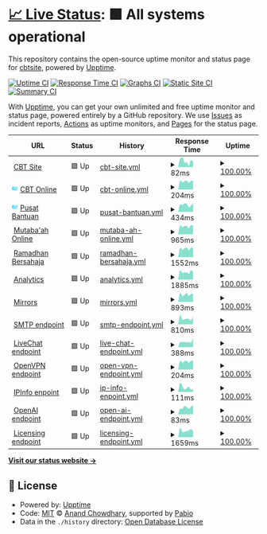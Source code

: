 # [📈 Live Status](https://cbtsite.github.io/status): <!--live status--> **🟩 All systems operational**

This repository contains the open-source uptime monitor and status page for [cbtsite](https://cbtsite.github.io/status), powered by [Upptime](https://github.com/upptime/upptime).

[![Uptime CI](https://github.com/cbtsite/status/workflows/Uptime%20CI/badge.svg)](https://github.com/cbtsite/status/actions?query=workflow%3A%22Uptime+CI%22)
[![Response Time CI](https://github.com/cbtsite/status/workflows/Response%20Time%20CI/badge.svg)](https://github.com/cbtsite/status/actions?query=workflow%3A%22Response+Time+CI%22)
[![Graphs CI](https://github.com/cbtsite/status/workflows/Graphs%20CI/badge.svg)](https://github.com/cbtsite/status/actions?query=workflow%3A%22Graphs+CI%22)
[![Static Site CI](https://github.com/cbtsite/status/workflows/Static%20Site%20CI/badge.svg)](https://github.com/cbtsite/status/actions?query=workflow%3A%22Static+Site+CI%22)
[![Summary CI](https://github.com/cbtsite/status/workflows/Summary%20CI/badge.svg)](https://github.com/cbtsite/status/actions?query=workflow%3A%22Summary+CI%22)

With [Upptime](https://upptime.js.org), you can get your own unlimited and free uptime monitor and status page, powered entirely by a GitHub repository. We use [Issues](https://github.com/cbtsite/status/issues) as incident reports, [Actions](https://github.com/cbtsite/status/actions) as uptime monitors, and [Pages](https://cbtsite.github.io/status) for the status page.

<!--start: status pages-->
<!-- This summary is generated by Upptime (https://github.com/upptime/upptime) -->
<!-- Do not edit this manually, your changes will be overwritten -->
<!-- prettier-ignore -->
| URL | Status | History | Response Time | Uptime |
| --- | ------ | ------- | ------------- | ------ |
| <img alt="" src="https://icons.duckduckgo.com/ip3/cbtsite.github.io.ico" height="13"> [CBT Site](https://cbtsite.github.io) | 🟩 Up | [cbt-site.yml](https://github.com/cbtsite/status/commits/HEAD/history/cbt-site.yml) | <details><summary><img alt="Response time graph" src="./graphs/cbt-site/response-time-week.png" height="20"> 82ms</summary><br><a href="https://cbtsite.github.io/status/history/cbt-site"><img alt="Response time 82" src="https://img.shields.io/endpoint?url=https%3A%2F%2Fraw.githubusercontent.com%2Fcbtsite%2Fstatus%2FHEAD%2Fapi%2Fcbt-site%2Fresponse-time.json"></a><br><a href="https://cbtsite.github.io/status/history/cbt-site"><img alt="24-hour response time 78" src="https://img.shields.io/endpoint?url=https%3A%2F%2Fraw.githubusercontent.com%2Fcbtsite%2Fstatus%2FHEAD%2Fapi%2Fcbt-site%2Fresponse-time-day.json"></a><br><a href="https://cbtsite.github.io/status/history/cbt-site"><img alt="7-day response time 82" src="https://img.shields.io/endpoint?url=https%3A%2F%2Fraw.githubusercontent.com%2Fcbtsite%2Fstatus%2FHEAD%2Fapi%2Fcbt-site%2Fresponse-time-week.json"></a><br><a href="https://cbtsite.github.io/status/history/cbt-site"><img alt="30-day response time 82" src="https://img.shields.io/endpoint?url=https%3A%2F%2Fraw.githubusercontent.com%2Fcbtsite%2Fstatus%2FHEAD%2Fapi%2Fcbt-site%2Fresponse-time-month.json"></a><br><a href="https://cbtsite.github.io/status/history/cbt-site"><img alt="1-year response time 82" src="https://img.shields.io/endpoint?url=https%3A%2F%2Fraw.githubusercontent.com%2Fcbtsite%2Fstatus%2FHEAD%2Fapi%2Fcbt-site%2Fresponse-time-year.json"></a></details> | <details><summary><a href="https://cbtsite.github.io/status/history/cbt-site">100.00%</a></summary><a href="https://cbtsite.github.io/status/history/cbt-site"><img alt="All-time uptime 100.00%" src="https://img.shields.io/endpoint?url=https%3A%2F%2Fraw.githubusercontent.com%2Fcbtsite%2Fstatus%2FHEAD%2Fapi%2Fcbt-site%2Fuptime.json"></a><br><a href="https://cbtsite.github.io/status/history/cbt-site"><img alt="24-hour uptime 100.00%" src="https://img.shields.io/endpoint?url=https%3A%2F%2Fraw.githubusercontent.com%2Fcbtsite%2Fstatus%2FHEAD%2Fapi%2Fcbt-site%2Fuptime-day.json"></a><br><a href="https://cbtsite.github.io/status/history/cbt-site"><img alt="7-day uptime 100.00%" src="https://img.shields.io/endpoint?url=https%3A%2F%2Fraw.githubusercontent.com%2Fcbtsite%2Fstatus%2FHEAD%2Fapi%2Fcbt-site%2Fuptime-week.json"></a><br><a href="https://cbtsite.github.io/status/history/cbt-site"><img alt="30-day uptime 100.00%" src="https://img.shields.io/endpoint?url=https%3A%2F%2Fraw.githubusercontent.com%2Fcbtsite%2Fstatus%2FHEAD%2Fapi%2Fcbt-site%2Fuptime-month.json"></a><br><a href="https://cbtsite.github.io/status/history/cbt-site"><img alt="1-year uptime 100.00%" src="https://img.shields.io/endpoint?url=https%3A%2F%2Fraw.githubusercontent.com%2Fcbtsite%2Fstatus%2FHEAD%2Fapi%2Fcbt-site%2Fuptime-year.json"></a></details>
| <img alt="" src="https://raw.githubusercontent.com/cbtsite/cbtsite.github.io/main/favicon-32x32.png" height="13"> [CBT Online](sman8tamsel.com) | 🟩 Up | [cbt-online.yml](https://github.com/cbtsite/status/commits/HEAD/history/cbt-online.yml) | <details><summary><img alt="Response time graph" src="./graphs/cbt-online/response-time-week.png" height="20"> 204ms</summary><br><a href="https://cbtsite.github.io/status/history/cbt-online"><img alt="Response time 204" src="https://img.shields.io/endpoint?url=https%3A%2F%2Fraw.githubusercontent.com%2Fcbtsite%2Fstatus%2FHEAD%2Fapi%2Fcbt-online%2Fresponse-time.json"></a><br><a href="https://cbtsite.github.io/status/history/cbt-online"><img alt="24-hour response time 221" src="https://img.shields.io/endpoint?url=https%3A%2F%2Fraw.githubusercontent.com%2Fcbtsite%2Fstatus%2FHEAD%2Fapi%2Fcbt-online%2Fresponse-time-day.json"></a><br><a href="https://cbtsite.github.io/status/history/cbt-online"><img alt="7-day response time 204" src="https://img.shields.io/endpoint?url=https%3A%2F%2Fraw.githubusercontent.com%2Fcbtsite%2Fstatus%2FHEAD%2Fapi%2Fcbt-online%2Fresponse-time-week.json"></a><br><a href="https://cbtsite.github.io/status/history/cbt-online"><img alt="30-day response time 204" src="https://img.shields.io/endpoint?url=https%3A%2F%2Fraw.githubusercontent.com%2Fcbtsite%2Fstatus%2FHEAD%2Fapi%2Fcbt-online%2Fresponse-time-month.json"></a><br><a href="https://cbtsite.github.io/status/history/cbt-online"><img alt="1-year response time 204" src="https://img.shields.io/endpoint?url=https%3A%2F%2Fraw.githubusercontent.com%2Fcbtsite%2Fstatus%2FHEAD%2Fapi%2Fcbt-online%2Fresponse-time-year.json"></a></details> | <details><summary><a href="https://cbtsite.github.io/status/history/cbt-online">100.00%</a></summary><a href="https://cbtsite.github.io/status/history/cbt-online"><img alt="All-time uptime 100.00%" src="https://img.shields.io/endpoint?url=https%3A%2F%2Fraw.githubusercontent.com%2Fcbtsite%2Fstatus%2FHEAD%2Fapi%2Fcbt-online%2Fuptime.json"></a><br><a href="https://cbtsite.github.io/status/history/cbt-online"><img alt="24-hour uptime 100.00%" src="https://img.shields.io/endpoint?url=https%3A%2F%2Fraw.githubusercontent.com%2Fcbtsite%2Fstatus%2FHEAD%2Fapi%2Fcbt-online%2Fuptime-day.json"></a><br><a href="https://cbtsite.github.io/status/history/cbt-online"><img alt="7-day uptime 100.00%" src="https://img.shields.io/endpoint?url=https%3A%2F%2Fraw.githubusercontent.com%2Fcbtsite%2Fstatus%2FHEAD%2Fapi%2Fcbt-online%2Fuptime-week.json"></a><br><a href="https://cbtsite.github.io/status/history/cbt-online"><img alt="30-day uptime 100.00%" src="https://img.shields.io/endpoint?url=https%3A%2F%2Fraw.githubusercontent.com%2Fcbtsite%2Fstatus%2FHEAD%2Fapi%2Fcbt-online%2Fuptime-month.json"></a><br><a href="https://cbtsite.github.io/status/history/cbt-online"><img alt="1-year uptime 100.00%" src="https://img.shields.io/endpoint?url=https%3A%2F%2Fraw.githubusercontent.com%2Fcbtsite%2Fstatus%2FHEAD%2Fapi%2Fcbt-online%2Fuptime-year.json"></a></details>
| <img alt="" src="https://raw.githubusercontent.com/cbtsite/cbtsite.github.io/main/favicon-32x32.png" height="13"> [Pusat Bantuan](http://cbtsite.tawk.help) | 🟩 Up | [pusat-bantuan.yml](https://github.com/cbtsite/status/commits/HEAD/history/pusat-bantuan.yml) | <details><summary><img alt="Response time graph" src="./graphs/pusat-bantuan/response-time-week.png" height="20"> 434ms</summary><br><a href="https://cbtsite.github.io/status/history/pusat-bantuan"><img alt="Response time 434" src="https://img.shields.io/endpoint?url=https%3A%2F%2Fraw.githubusercontent.com%2Fcbtsite%2Fstatus%2FHEAD%2Fapi%2Fpusat-bantuan%2Fresponse-time.json"></a><br><a href="https://cbtsite.github.io/status/history/pusat-bantuan"><img alt="24-hour response time 556" src="https://img.shields.io/endpoint?url=https%3A%2F%2Fraw.githubusercontent.com%2Fcbtsite%2Fstatus%2FHEAD%2Fapi%2Fpusat-bantuan%2Fresponse-time-day.json"></a><br><a href="https://cbtsite.github.io/status/history/pusat-bantuan"><img alt="7-day response time 434" src="https://img.shields.io/endpoint?url=https%3A%2F%2Fraw.githubusercontent.com%2Fcbtsite%2Fstatus%2FHEAD%2Fapi%2Fpusat-bantuan%2Fresponse-time-week.json"></a><br><a href="https://cbtsite.github.io/status/history/pusat-bantuan"><img alt="30-day response time 434" src="https://img.shields.io/endpoint?url=https%3A%2F%2Fraw.githubusercontent.com%2Fcbtsite%2Fstatus%2FHEAD%2Fapi%2Fpusat-bantuan%2Fresponse-time-month.json"></a><br><a href="https://cbtsite.github.io/status/history/pusat-bantuan"><img alt="1-year response time 434" src="https://img.shields.io/endpoint?url=https%3A%2F%2Fraw.githubusercontent.com%2Fcbtsite%2Fstatus%2FHEAD%2Fapi%2Fpusat-bantuan%2Fresponse-time-year.json"></a></details> | <details><summary><a href="https://cbtsite.github.io/status/history/pusat-bantuan">100.00%</a></summary><a href="https://cbtsite.github.io/status/history/pusat-bantuan"><img alt="All-time uptime 100.00%" src="https://img.shields.io/endpoint?url=https%3A%2F%2Fraw.githubusercontent.com%2Fcbtsite%2Fstatus%2FHEAD%2Fapi%2Fpusat-bantuan%2Fuptime.json"></a><br><a href="https://cbtsite.github.io/status/history/pusat-bantuan"><img alt="24-hour uptime 100.00%" src="https://img.shields.io/endpoint?url=https%3A%2F%2Fraw.githubusercontent.com%2Fcbtsite%2Fstatus%2FHEAD%2Fapi%2Fpusat-bantuan%2Fuptime-day.json"></a><br><a href="https://cbtsite.github.io/status/history/pusat-bantuan"><img alt="7-day uptime 100.00%" src="https://img.shields.io/endpoint?url=https%3A%2F%2Fraw.githubusercontent.com%2Fcbtsite%2Fstatus%2FHEAD%2Fapi%2Fpusat-bantuan%2Fuptime-week.json"></a><br><a href="https://cbtsite.github.io/status/history/pusat-bantuan"><img alt="30-day uptime 100.00%" src="https://img.shields.io/endpoint?url=https%3A%2F%2Fraw.githubusercontent.com%2Fcbtsite%2Fstatus%2FHEAD%2Fapi%2Fpusat-bantuan%2Fuptime-month.json"></a><br><a href="https://cbtsite.github.io/status/history/pusat-bantuan"><img alt="1-year uptime 100.00%" src="https://img.shields.io/endpoint?url=https%3A%2F%2Fraw.githubusercontent.com%2Fcbtsite%2Fstatus%2FHEAD%2Fapi%2Fpusat-bantuan%2Fuptime-year.json"></a></details>
| <img alt="" src="https://icons.duckduckgo.com/ip3/survey.sman8tamsel.com.ico" height="13"> [Mutaba'ah Online](https://survey.sman8tamsel.com) | 🟩 Up | [mutaba-ah-online.yml](https://github.com/cbtsite/status/commits/HEAD/history/mutaba-ah-online.yml) | <details><summary><img alt="Response time graph" src="./graphs/mutaba-ah-online/response-time-week.png" height="20"> 965ms</summary><br><a href="https://cbtsite.github.io/status/history/mutaba-ah-online"><img alt="Response time 965" src="https://img.shields.io/endpoint?url=https%3A%2F%2Fraw.githubusercontent.com%2Fcbtsite%2Fstatus%2FHEAD%2Fapi%2Fmutaba-ah-online%2Fresponse-time.json"></a><br><a href="https://cbtsite.github.io/status/history/mutaba-ah-online"><img alt="24-hour response time 1052" src="https://img.shields.io/endpoint?url=https%3A%2F%2Fraw.githubusercontent.com%2Fcbtsite%2Fstatus%2FHEAD%2Fapi%2Fmutaba-ah-online%2Fresponse-time-day.json"></a><br><a href="https://cbtsite.github.io/status/history/mutaba-ah-online"><img alt="7-day response time 965" src="https://img.shields.io/endpoint?url=https%3A%2F%2Fraw.githubusercontent.com%2Fcbtsite%2Fstatus%2FHEAD%2Fapi%2Fmutaba-ah-online%2Fresponse-time-week.json"></a><br><a href="https://cbtsite.github.io/status/history/mutaba-ah-online"><img alt="30-day response time 965" src="https://img.shields.io/endpoint?url=https%3A%2F%2Fraw.githubusercontent.com%2Fcbtsite%2Fstatus%2FHEAD%2Fapi%2Fmutaba-ah-online%2Fresponse-time-month.json"></a><br><a href="https://cbtsite.github.io/status/history/mutaba-ah-online"><img alt="1-year response time 965" src="https://img.shields.io/endpoint?url=https%3A%2F%2Fraw.githubusercontent.com%2Fcbtsite%2Fstatus%2FHEAD%2Fapi%2Fmutaba-ah-online%2Fresponse-time-year.json"></a></details> | <details><summary><a href="https://cbtsite.github.io/status/history/mutaba-ah-online">100.00%</a></summary><a href="https://cbtsite.github.io/status/history/mutaba-ah-online"><img alt="All-time uptime 100.00%" src="https://img.shields.io/endpoint?url=https%3A%2F%2Fraw.githubusercontent.com%2Fcbtsite%2Fstatus%2FHEAD%2Fapi%2Fmutaba-ah-online%2Fuptime.json"></a><br><a href="https://cbtsite.github.io/status/history/mutaba-ah-online"><img alt="24-hour uptime 100.00%" src="https://img.shields.io/endpoint?url=https%3A%2F%2Fraw.githubusercontent.com%2Fcbtsite%2Fstatus%2FHEAD%2Fapi%2Fmutaba-ah-online%2Fuptime-day.json"></a><br><a href="https://cbtsite.github.io/status/history/mutaba-ah-online"><img alt="7-day uptime 100.00%" src="https://img.shields.io/endpoint?url=https%3A%2F%2Fraw.githubusercontent.com%2Fcbtsite%2Fstatus%2FHEAD%2Fapi%2Fmutaba-ah-online%2Fuptime-week.json"></a><br><a href="https://cbtsite.github.io/status/history/mutaba-ah-online"><img alt="30-day uptime 100.00%" src="https://img.shields.io/endpoint?url=https%3A%2F%2Fraw.githubusercontent.com%2Fcbtsite%2Fstatus%2FHEAD%2Fapi%2Fmutaba-ah-online%2Fuptime-month.json"></a><br><a href="https://cbtsite.github.io/status/history/mutaba-ah-online"><img alt="1-year uptime 100.00%" src="https://img.shields.io/endpoint?url=https%3A%2F%2Fraw.githubusercontent.com%2Fcbtsite%2Fstatus%2FHEAD%2Fapi%2Fmutaba-ah-online%2Fuptime-year.json"></a></details>
| <img alt="" src="https://icons.duckduckgo.com/ip3/ramadhan.sman8tamsel.com.ico" height="13"> [Ramadhan Bersahaja](https://ramadhan.sman8tamsel.com) | 🟩 Up | [ramadhan-bersahaja.yml](https://github.com/cbtsite/status/commits/HEAD/history/ramadhan-bersahaja.yml) | <details><summary><img alt="Response time graph" src="./graphs/ramadhan-bersahaja/response-time-week.png" height="20"> 1552ms</summary><br><a href="https://cbtsite.github.io/status/history/ramadhan-bersahaja"><img alt="Response time 1552" src="https://img.shields.io/endpoint?url=https%3A%2F%2Fraw.githubusercontent.com%2Fcbtsite%2Fstatus%2FHEAD%2Fapi%2Framadhan-bersahaja%2Fresponse-time.json"></a><br><a href="https://cbtsite.github.io/status/history/ramadhan-bersahaja"><img alt="24-hour response time 1632" src="https://img.shields.io/endpoint?url=https%3A%2F%2Fraw.githubusercontent.com%2Fcbtsite%2Fstatus%2FHEAD%2Fapi%2Framadhan-bersahaja%2Fresponse-time-day.json"></a><br><a href="https://cbtsite.github.io/status/history/ramadhan-bersahaja"><img alt="7-day response time 1552" src="https://img.shields.io/endpoint?url=https%3A%2F%2Fraw.githubusercontent.com%2Fcbtsite%2Fstatus%2FHEAD%2Fapi%2Framadhan-bersahaja%2Fresponse-time-week.json"></a><br><a href="https://cbtsite.github.io/status/history/ramadhan-bersahaja"><img alt="30-day response time 1552" src="https://img.shields.io/endpoint?url=https%3A%2F%2Fraw.githubusercontent.com%2Fcbtsite%2Fstatus%2FHEAD%2Fapi%2Framadhan-bersahaja%2Fresponse-time-month.json"></a><br><a href="https://cbtsite.github.io/status/history/ramadhan-bersahaja"><img alt="1-year response time 1552" src="https://img.shields.io/endpoint?url=https%3A%2F%2Fraw.githubusercontent.com%2Fcbtsite%2Fstatus%2FHEAD%2Fapi%2Framadhan-bersahaja%2Fresponse-time-year.json"></a></details> | <details><summary><a href="https://cbtsite.github.io/status/history/ramadhan-bersahaja">100.00%</a></summary><a href="https://cbtsite.github.io/status/history/ramadhan-bersahaja"><img alt="All-time uptime 100.00%" src="https://img.shields.io/endpoint?url=https%3A%2F%2Fraw.githubusercontent.com%2Fcbtsite%2Fstatus%2FHEAD%2Fapi%2Framadhan-bersahaja%2Fuptime.json"></a><br><a href="https://cbtsite.github.io/status/history/ramadhan-bersahaja"><img alt="24-hour uptime 100.00%" src="https://img.shields.io/endpoint?url=https%3A%2F%2Fraw.githubusercontent.com%2Fcbtsite%2Fstatus%2FHEAD%2Fapi%2Framadhan-bersahaja%2Fuptime-day.json"></a><br><a href="https://cbtsite.github.io/status/history/ramadhan-bersahaja"><img alt="7-day uptime 100.00%" src="https://img.shields.io/endpoint?url=https%3A%2F%2Fraw.githubusercontent.com%2Fcbtsite%2Fstatus%2FHEAD%2Fapi%2Framadhan-bersahaja%2Fuptime-week.json"></a><br><a href="https://cbtsite.github.io/status/history/ramadhan-bersahaja"><img alt="30-day uptime 100.00%" src="https://img.shields.io/endpoint?url=https%3A%2F%2Fraw.githubusercontent.com%2Fcbtsite%2Fstatus%2FHEAD%2Fapi%2Framadhan-bersahaja%2Fuptime-month.json"></a><br><a href="https://cbtsite.github.io/status/history/ramadhan-bersahaja"><img alt="1-year uptime 100.00%" src="https://img.shields.io/endpoint?url=https%3A%2F%2Fraw.githubusercontent.com%2Fcbtsite%2Fstatus%2FHEAD%2Fapi%2Framadhan-bersahaja%2Fuptime-year.json"></a></details>
| <img alt="" src="https://icons.duckduckgo.com/ip3/io.sman8tamsel.com.ico" height="13"> [Analytics](https://io.sman8tamsel.com) | 🟩 Up | [analytics.yml](https://github.com/cbtsite/status/commits/HEAD/history/analytics.yml) | <details><summary><img alt="Response time graph" src="./graphs/analytics/response-time-week.png" height="20"> 1885ms</summary><br><a href="https://cbtsite.github.io/status/history/analytics"><img alt="Response time 1885" src="https://img.shields.io/endpoint?url=https%3A%2F%2Fraw.githubusercontent.com%2Fcbtsite%2Fstatus%2FHEAD%2Fapi%2Fanalytics%2Fresponse-time.json"></a><br><a href="https://cbtsite.github.io/status/history/analytics"><img alt="24-hour response time 1971" src="https://img.shields.io/endpoint?url=https%3A%2F%2Fraw.githubusercontent.com%2Fcbtsite%2Fstatus%2FHEAD%2Fapi%2Fanalytics%2Fresponse-time-day.json"></a><br><a href="https://cbtsite.github.io/status/history/analytics"><img alt="7-day response time 1885" src="https://img.shields.io/endpoint?url=https%3A%2F%2Fraw.githubusercontent.com%2Fcbtsite%2Fstatus%2FHEAD%2Fapi%2Fanalytics%2Fresponse-time-week.json"></a><br><a href="https://cbtsite.github.io/status/history/analytics"><img alt="30-day response time 1885" src="https://img.shields.io/endpoint?url=https%3A%2F%2Fraw.githubusercontent.com%2Fcbtsite%2Fstatus%2FHEAD%2Fapi%2Fanalytics%2Fresponse-time-month.json"></a><br><a href="https://cbtsite.github.io/status/history/analytics"><img alt="1-year response time 1885" src="https://img.shields.io/endpoint?url=https%3A%2F%2Fraw.githubusercontent.com%2Fcbtsite%2Fstatus%2FHEAD%2Fapi%2Fanalytics%2Fresponse-time-year.json"></a></details> | <details><summary><a href="https://cbtsite.github.io/status/history/analytics">100.00%</a></summary><a href="https://cbtsite.github.io/status/history/analytics"><img alt="All-time uptime 100.00%" src="https://img.shields.io/endpoint?url=https%3A%2F%2Fraw.githubusercontent.com%2Fcbtsite%2Fstatus%2FHEAD%2Fapi%2Fanalytics%2Fuptime.json"></a><br><a href="https://cbtsite.github.io/status/history/analytics"><img alt="24-hour uptime 100.00%" src="https://img.shields.io/endpoint?url=https%3A%2F%2Fraw.githubusercontent.com%2Fcbtsite%2Fstatus%2FHEAD%2Fapi%2Fanalytics%2Fuptime-day.json"></a><br><a href="https://cbtsite.github.io/status/history/analytics"><img alt="7-day uptime 100.00%" src="https://img.shields.io/endpoint?url=https%3A%2F%2Fraw.githubusercontent.com%2Fcbtsite%2Fstatus%2FHEAD%2Fapi%2Fanalytics%2Fuptime-week.json"></a><br><a href="https://cbtsite.github.io/status/history/analytics"><img alt="30-day uptime 100.00%" src="https://img.shields.io/endpoint?url=https%3A%2F%2Fraw.githubusercontent.com%2Fcbtsite%2Fstatus%2FHEAD%2Fapi%2Fanalytics%2Fuptime-month.json"></a><br><a href="https://cbtsite.github.io/status/history/analytics"><img alt="1-year uptime 100.00%" src="https://img.shields.io/endpoint?url=https%3A%2F%2Fraw.githubusercontent.com%2Fcbtsite%2Fstatus%2FHEAD%2Fapi%2Fanalytics%2Fuptime-year.json"></a></details>
| <img alt="" src="https://icons.duckduckgo.com/ip3/mirror.sman8tamsel.com.ico" height="13"> [Mirrors](https://mirror.sman8tamsel.com) | 🟩 Up | [mirrors.yml](https://github.com/cbtsite/status/commits/HEAD/history/mirrors.yml) | <details><summary><img alt="Response time graph" src="./graphs/mirrors/response-time-week.png" height="20"> 893ms</summary><br><a href="https://cbtsite.github.io/status/history/mirrors"><img alt="Response time 893" src="https://img.shields.io/endpoint?url=https%3A%2F%2Fraw.githubusercontent.com%2Fcbtsite%2Fstatus%2FHEAD%2Fapi%2Fmirrors%2Fresponse-time.json"></a><br><a href="https://cbtsite.github.io/status/history/mirrors"><img alt="24-hour response time 941" src="https://img.shields.io/endpoint?url=https%3A%2F%2Fraw.githubusercontent.com%2Fcbtsite%2Fstatus%2FHEAD%2Fapi%2Fmirrors%2Fresponse-time-day.json"></a><br><a href="https://cbtsite.github.io/status/history/mirrors"><img alt="7-day response time 893" src="https://img.shields.io/endpoint?url=https%3A%2F%2Fraw.githubusercontent.com%2Fcbtsite%2Fstatus%2FHEAD%2Fapi%2Fmirrors%2Fresponse-time-week.json"></a><br><a href="https://cbtsite.github.io/status/history/mirrors"><img alt="30-day response time 893" src="https://img.shields.io/endpoint?url=https%3A%2F%2Fraw.githubusercontent.com%2Fcbtsite%2Fstatus%2FHEAD%2Fapi%2Fmirrors%2Fresponse-time-month.json"></a><br><a href="https://cbtsite.github.io/status/history/mirrors"><img alt="1-year response time 893" src="https://img.shields.io/endpoint?url=https%3A%2F%2Fraw.githubusercontent.com%2Fcbtsite%2Fstatus%2FHEAD%2Fapi%2Fmirrors%2Fresponse-time-year.json"></a></details> | <details><summary><a href="https://cbtsite.github.io/status/history/mirrors">100.00%</a></summary><a href="https://cbtsite.github.io/status/history/mirrors"><img alt="All-time uptime 100.00%" src="https://img.shields.io/endpoint?url=https%3A%2F%2Fraw.githubusercontent.com%2Fcbtsite%2Fstatus%2FHEAD%2Fapi%2Fmirrors%2Fuptime.json"></a><br><a href="https://cbtsite.github.io/status/history/mirrors"><img alt="24-hour uptime 100.00%" src="https://img.shields.io/endpoint?url=https%3A%2F%2Fraw.githubusercontent.com%2Fcbtsite%2Fstatus%2FHEAD%2Fapi%2Fmirrors%2Fuptime-day.json"></a><br><a href="https://cbtsite.github.io/status/history/mirrors"><img alt="7-day uptime 100.00%" src="https://img.shields.io/endpoint?url=https%3A%2F%2Fraw.githubusercontent.com%2Fcbtsite%2Fstatus%2FHEAD%2Fapi%2Fmirrors%2Fuptime-week.json"></a><br><a href="https://cbtsite.github.io/status/history/mirrors"><img alt="30-day uptime 100.00%" src="https://img.shields.io/endpoint?url=https%3A%2F%2Fraw.githubusercontent.com%2Fcbtsite%2Fstatus%2FHEAD%2Fapi%2Fmirrors%2Fuptime-month.json"></a><br><a href="https://cbtsite.github.io/status/history/mirrors"><img alt="1-year uptime 100.00%" src="https://img.shields.io/endpoint?url=https%3A%2F%2Fraw.githubusercontent.com%2Fcbtsite%2Fstatus%2FHEAD%2Fapi%2Fmirrors%2Fuptime-year.json"></a></details>
| <img alt="" src="https://icons.duckduckgo.com/ip3/mail1.sman8tamsel.com.ico" height="13"> [SMTP endpoint](http://mail1.sman8tamsel.com) | 🟩 Up | [smtp-endpoint.yml](https://github.com/cbtsite/status/commits/HEAD/history/smtp-endpoint.yml) | <details><summary><img alt="Response time graph" src="./graphs/smtp-endpoint/response-time-week.png" height="20"> 810ms</summary><br><a href="https://cbtsite.github.io/status/history/smtp-endpoint"><img alt="Response time 810" src="https://img.shields.io/endpoint?url=https%3A%2F%2Fraw.githubusercontent.com%2Fcbtsite%2Fstatus%2FHEAD%2Fapi%2Fsmtp-endpoint%2Fresponse-time.json"></a><br><a href="https://cbtsite.github.io/status/history/smtp-endpoint"><img alt="24-hour response time 1035" src="https://img.shields.io/endpoint?url=https%3A%2F%2Fraw.githubusercontent.com%2Fcbtsite%2Fstatus%2FHEAD%2Fapi%2Fsmtp-endpoint%2Fresponse-time-day.json"></a><br><a href="https://cbtsite.github.io/status/history/smtp-endpoint"><img alt="7-day response time 810" src="https://img.shields.io/endpoint?url=https%3A%2F%2Fraw.githubusercontent.com%2Fcbtsite%2Fstatus%2FHEAD%2Fapi%2Fsmtp-endpoint%2Fresponse-time-week.json"></a><br><a href="https://cbtsite.github.io/status/history/smtp-endpoint"><img alt="30-day response time 810" src="https://img.shields.io/endpoint?url=https%3A%2F%2Fraw.githubusercontent.com%2Fcbtsite%2Fstatus%2FHEAD%2Fapi%2Fsmtp-endpoint%2Fresponse-time-month.json"></a><br><a href="https://cbtsite.github.io/status/history/smtp-endpoint"><img alt="1-year response time 810" src="https://img.shields.io/endpoint?url=https%3A%2F%2Fraw.githubusercontent.com%2Fcbtsite%2Fstatus%2FHEAD%2Fapi%2Fsmtp-endpoint%2Fresponse-time-year.json"></a></details> | <details><summary><a href="https://cbtsite.github.io/status/history/smtp-endpoint">100.00%</a></summary><a href="https://cbtsite.github.io/status/history/smtp-endpoint"><img alt="All-time uptime 100.00%" src="https://img.shields.io/endpoint?url=https%3A%2F%2Fraw.githubusercontent.com%2Fcbtsite%2Fstatus%2FHEAD%2Fapi%2Fsmtp-endpoint%2Fuptime.json"></a><br><a href="https://cbtsite.github.io/status/history/smtp-endpoint"><img alt="24-hour uptime 100.00%" src="https://img.shields.io/endpoint?url=https%3A%2F%2Fraw.githubusercontent.com%2Fcbtsite%2Fstatus%2FHEAD%2Fapi%2Fsmtp-endpoint%2Fuptime-day.json"></a><br><a href="https://cbtsite.github.io/status/history/smtp-endpoint"><img alt="7-day uptime 100.00%" src="https://img.shields.io/endpoint?url=https%3A%2F%2Fraw.githubusercontent.com%2Fcbtsite%2Fstatus%2FHEAD%2Fapi%2Fsmtp-endpoint%2Fuptime-week.json"></a><br><a href="https://cbtsite.github.io/status/history/smtp-endpoint"><img alt="30-day uptime 100.00%" src="https://img.shields.io/endpoint?url=https%3A%2F%2Fraw.githubusercontent.com%2Fcbtsite%2Fstatus%2FHEAD%2Fapi%2Fsmtp-endpoint%2Fuptime-month.json"></a><br><a href="https://cbtsite.github.io/status/history/smtp-endpoint"><img alt="1-year uptime 100.00%" src="https://img.shields.io/endpoint?url=https%3A%2F%2Fraw.githubusercontent.com%2Fcbtsite%2Fstatus%2FHEAD%2Fapi%2Fsmtp-endpoint%2Fuptime-year.json"></a></details>
| <img alt="" src="https://icons.duckduckgo.com/ip3/tawk.to.ico" height="13"> [LiveChat endpoint](http://tawk.to) | 🟩 Up | [live-chat-endpoint.yml](https://github.com/cbtsite/status/commits/HEAD/history/live-chat-endpoint.yml) | <details><summary><img alt="Response time graph" src="./graphs/live-chat-endpoint/response-time-week.png" height="20"> 388ms</summary><br><a href="https://cbtsite.github.io/status/history/live-chat-endpoint"><img alt="Response time 388" src="https://img.shields.io/endpoint?url=https%3A%2F%2Fraw.githubusercontent.com%2Fcbtsite%2Fstatus%2FHEAD%2Fapi%2Flive-chat-endpoint%2Fresponse-time.json"></a><br><a href="https://cbtsite.github.io/status/history/live-chat-endpoint"><img alt="24-hour response time 637" src="https://img.shields.io/endpoint?url=https%3A%2F%2Fraw.githubusercontent.com%2Fcbtsite%2Fstatus%2FHEAD%2Fapi%2Flive-chat-endpoint%2Fresponse-time-day.json"></a><br><a href="https://cbtsite.github.io/status/history/live-chat-endpoint"><img alt="7-day response time 388" src="https://img.shields.io/endpoint?url=https%3A%2F%2Fraw.githubusercontent.com%2Fcbtsite%2Fstatus%2FHEAD%2Fapi%2Flive-chat-endpoint%2Fresponse-time-week.json"></a><br><a href="https://cbtsite.github.io/status/history/live-chat-endpoint"><img alt="30-day response time 388" src="https://img.shields.io/endpoint?url=https%3A%2F%2Fraw.githubusercontent.com%2Fcbtsite%2Fstatus%2FHEAD%2Fapi%2Flive-chat-endpoint%2Fresponse-time-month.json"></a><br><a href="https://cbtsite.github.io/status/history/live-chat-endpoint"><img alt="1-year response time 388" src="https://img.shields.io/endpoint?url=https%3A%2F%2Fraw.githubusercontent.com%2Fcbtsite%2Fstatus%2FHEAD%2Fapi%2Flive-chat-endpoint%2Fresponse-time-year.json"></a></details> | <details><summary><a href="https://cbtsite.github.io/status/history/live-chat-endpoint">100.00%</a></summary><a href="https://cbtsite.github.io/status/history/live-chat-endpoint"><img alt="All-time uptime 100.00%" src="https://img.shields.io/endpoint?url=https%3A%2F%2Fraw.githubusercontent.com%2Fcbtsite%2Fstatus%2FHEAD%2Fapi%2Flive-chat-endpoint%2Fuptime.json"></a><br><a href="https://cbtsite.github.io/status/history/live-chat-endpoint"><img alt="24-hour uptime 100.00%" src="https://img.shields.io/endpoint?url=https%3A%2F%2Fraw.githubusercontent.com%2Fcbtsite%2Fstatus%2FHEAD%2Fapi%2Flive-chat-endpoint%2Fuptime-day.json"></a><br><a href="https://cbtsite.github.io/status/history/live-chat-endpoint"><img alt="7-day uptime 100.00%" src="https://img.shields.io/endpoint?url=https%3A%2F%2Fraw.githubusercontent.com%2Fcbtsite%2Fstatus%2FHEAD%2Fapi%2Flive-chat-endpoint%2Fuptime-week.json"></a><br><a href="https://cbtsite.github.io/status/history/live-chat-endpoint"><img alt="30-day uptime 100.00%" src="https://img.shields.io/endpoint?url=https%3A%2F%2Fraw.githubusercontent.com%2Fcbtsite%2Fstatus%2FHEAD%2Fapi%2Flive-chat-endpoint%2Fuptime-month.json"></a><br><a href="https://cbtsite.github.io/status/history/live-chat-endpoint"><img alt="1-year uptime 100.00%" src="https://img.shields.io/endpoint?url=https%3A%2F%2Fraw.githubusercontent.com%2Fcbtsite%2Fstatus%2FHEAD%2Fapi%2Flive-chat-endpoint%2Fuptime-year.json"></a></details>
| <img alt="" src="https://openvpn.net/wp-content/uploads/cropped-openvpn-32x32.png" height="13"> [OpenVPN endpoint](sman8tamsel.com) | 🟩 Up | [open-vpn-endpoint.yml](https://github.com/cbtsite/status/commits/HEAD/history/open-vpn-endpoint.yml) | <details><summary><img alt="Response time graph" src="./graphs/open-vpn-endpoint/response-time-week.png" height="20"> 204ms</summary><br><a href="https://cbtsite.github.io/status/history/open-vpn-endpoint"><img alt="Response time 204" src="https://img.shields.io/endpoint?url=https%3A%2F%2Fraw.githubusercontent.com%2Fcbtsite%2Fstatus%2FHEAD%2Fapi%2Fopen-vpn-endpoint%2Fresponse-time.json"></a><br><a href="https://cbtsite.github.io/status/history/open-vpn-endpoint"><img alt="24-hour response time 219" src="https://img.shields.io/endpoint?url=https%3A%2F%2Fraw.githubusercontent.com%2Fcbtsite%2Fstatus%2FHEAD%2Fapi%2Fopen-vpn-endpoint%2Fresponse-time-day.json"></a><br><a href="https://cbtsite.github.io/status/history/open-vpn-endpoint"><img alt="7-day response time 204" src="https://img.shields.io/endpoint?url=https%3A%2F%2Fraw.githubusercontent.com%2Fcbtsite%2Fstatus%2FHEAD%2Fapi%2Fopen-vpn-endpoint%2Fresponse-time-week.json"></a><br><a href="https://cbtsite.github.io/status/history/open-vpn-endpoint"><img alt="30-day response time 204" src="https://img.shields.io/endpoint?url=https%3A%2F%2Fraw.githubusercontent.com%2Fcbtsite%2Fstatus%2FHEAD%2Fapi%2Fopen-vpn-endpoint%2Fresponse-time-month.json"></a><br><a href="https://cbtsite.github.io/status/history/open-vpn-endpoint"><img alt="1-year response time 204" src="https://img.shields.io/endpoint?url=https%3A%2F%2Fraw.githubusercontent.com%2Fcbtsite%2Fstatus%2FHEAD%2Fapi%2Fopen-vpn-endpoint%2Fresponse-time-year.json"></a></details> | <details><summary><a href="https://cbtsite.github.io/status/history/open-vpn-endpoint">100.00%</a></summary><a href="https://cbtsite.github.io/status/history/open-vpn-endpoint"><img alt="All-time uptime 100.00%" src="https://img.shields.io/endpoint?url=https%3A%2F%2Fraw.githubusercontent.com%2Fcbtsite%2Fstatus%2FHEAD%2Fapi%2Fopen-vpn-endpoint%2Fuptime.json"></a><br><a href="https://cbtsite.github.io/status/history/open-vpn-endpoint"><img alt="24-hour uptime 100.00%" src="https://img.shields.io/endpoint?url=https%3A%2F%2Fraw.githubusercontent.com%2Fcbtsite%2Fstatus%2FHEAD%2Fapi%2Fopen-vpn-endpoint%2Fuptime-day.json"></a><br><a href="https://cbtsite.github.io/status/history/open-vpn-endpoint"><img alt="7-day uptime 100.00%" src="https://img.shields.io/endpoint?url=https%3A%2F%2Fraw.githubusercontent.com%2Fcbtsite%2Fstatus%2FHEAD%2Fapi%2Fopen-vpn-endpoint%2Fuptime-week.json"></a><br><a href="https://cbtsite.github.io/status/history/open-vpn-endpoint"><img alt="30-day uptime 100.00%" src="https://img.shields.io/endpoint?url=https%3A%2F%2Fraw.githubusercontent.com%2Fcbtsite%2Fstatus%2FHEAD%2Fapi%2Fopen-vpn-endpoint%2Fuptime-month.json"></a><br><a href="https://cbtsite.github.io/status/history/open-vpn-endpoint"><img alt="1-year uptime 100.00%" src="https://img.shields.io/endpoint?url=https%3A%2F%2Fraw.githubusercontent.com%2Fcbtsite%2Fstatus%2FHEAD%2Fapi%2Fopen-vpn-endpoint%2Fuptime-year.json"></a></details>
| <img alt="" src="https://icons.duckduckgo.com/ip3/ipinfo.io.ico" height="13"> [IPInfo enpoint](https://ipinfo.io/json) | 🟩 Up | [ip-info-enpoint.yml](https://github.com/cbtsite/status/commits/HEAD/history/ip-info-enpoint.yml) | <details><summary><img alt="Response time graph" src="./graphs/ip-info-enpoint/response-time-week.png" height="20"> 111ms</summary><br><a href="https://cbtsite.github.io/status/history/ip-info-enpoint"><img alt="Response time 111" src="https://img.shields.io/endpoint?url=https%3A%2F%2Fraw.githubusercontent.com%2Fcbtsite%2Fstatus%2FHEAD%2Fapi%2Fip-info-enpoint%2Fresponse-time.json"></a><br><a href="https://cbtsite.github.io/status/history/ip-info-enpoint"><img alt="24-hour response time 78" src="https://img.shields.io/endpoint?url=https%3A%2F%2Fraw.githubusercontent.com%2Fcbtsite%2Fstatus%2FHEAD%2Fapi%2Fip-info-enpoint%2Fresponse-time-day.json"></a><br><a href="https://cbtsite.github.io/status/history/ip-info-enpoint"><img alt="7-day response time 111" src="https://img.shields.io/endpoint?url=https%3A%2F%2Fraw.githubusercontent.com%2Fcbtsite%2Fstatus%2FHEAD%2Fapi%2Fip-info-enpoint%2Fresponse-time-week.json"></a><br><a href="https://cbtsite.github.io/status/history/ip-info-enpoint"><img alt="30-day response time 111" src="https://img.shields.io/endpoint?url=https%3A%2F%2Fraw.githubusercontent.com%2Fcbtsite%2Fstatus%2FHEAD%2Fapi%2Fip-info-enpoint%2Fresponse-time-month.json"></a><br><a href="https://cbtsite.github.io/status/history/ip-info-enpoint"><img alt="1-year response time 111" src="https://img.shields.io/endpoint?url=https%3A%2F%2Fraw.githubusercontent.com%2Fcbtsite%2Fstatus%2FHEAD%2Fapi%2Fip-info-enpoint%2Fresponse-time-year.json"></a></details> | <details><summary><a href="https://cbtsite.github.io/status/history/ip-info-enpoint">100.00%</a></summary><a href="https://cbtsite.github.io/status/history/ip-info-enpoint"><img alt="All-time uptime 100.00%" src="https://img.shields.io/endpoint?url=https%3A%2F%2Fraw.githubusercontent.com%2Fcbtsite%2Fstatus%2FHEAD%2Fapi%2Fip-info-enpoint%2Fuptime.json"></a><br><a href="https://cbtsite.github.io/status/history/ip-info-enpoint"><img alt="24-hour uptime 100.00%" src="https://img.shields.io/endpoint?url=https%3A%2F%2Fraw.githubusercontent.com%2Fcbtsite%2Fstatus%2FHEAD%2Fapi%2Fip-info-enpoint%2Fuptime-day.json"></a><br><a href="https://cbtsite.github.io/status/history/ip-info-enpoint"><img alt="7-day uptime 100.00%" src="https://img.shields.io/endpoint?url=https%3A%2F%2Fraw.githubusercontent.com%2Fcbtsite%2Fstatus%2FHEAD%2Fapi%2Fip-info-enpoint%2Fuptime-week.json"></a><br><a href="https://cbtsite.github.io/status/history/ip-info-enpoint"><img alt="30-day uptime 100.00%" src="https://img.shields.io/endpoint?url=https%3A%2F%2Fraw.githubusercontent.com%2Fcbtsite%2Fstatus%2FHEAD%2Fapi%2Fip-info-enpoint%2Fuptime-month.json"></a><br><a href="https://cbtsite.github.io/status/history/ip-info-enpoint"><img alt="1-year uptime 100.00%" src="https://img.shields.io/endpoint?url=https%3A%2F%2Fraw.githubusercontent.com%2Fcbtsite%2Fstatus%2FHEAD%2Fapi%2Fip-info-enpoint%2Fuptime-year.json"></a></details>
| <img alt="" src="https://cdn.oaistatic.com/_next/static/media/favicon-32x32.be48395e.png" height="13"> [OpenAI endpoint](https://api.openai.com/v1/chat/completions) | 🟩 Up | [open-ai-endpoint.yml](https://github.com/cbtsite/status/commits/HEAD/history/open-ai-endpoint.yml) | <details><summary><img alt="Response time graph" src="./graphs/open-ai-endpoint/response-time-week.png" height="20"> 83ms</summary><br><a href="https://cbtsite.github.io/status/history/open-ai-endpoint"><img alt="Response time 83" src="https://img.shields.io/endpoint?url=https%3A%2F%2Fraw.githubusercontent.com%2Fcbtsite%2Fstatus%2FHEAD%2Fapi%2Fopen-ai-endpoint%2Fresponse-time.json"></a><br><a href="https://cbtsite.github.io/status/history/open-ai-endpoint"><img alt="24-hour response time 104" src="https://img.shields.io/endpoint?url=https%3A%2F%2Fraw.githubusercontent.com%2Fcbtsite%2Fstatus%2FHEAD%2Fapi%2Fopen-ai-endpoint%2Fresponse-time-day.json"></a><br><a href="https://cbtsite.github.io/status/history/open-ai-endpoint"><img alt="7-day response time 83" src="https://img.shields.io/endpoint?url=https%3A%2F%2Fraw.githubusercontent.com%2Fcbtsite%2Fstatus%2FHEAD%2Fapi%2Fopen-ai-endpoint%2Fresponse-time-week.json"></a><br><a href="https://cbtsite.github.io/status/history/open-ai-endpoint"><img alt="30-day response time 83" src="https://img.shields.io/endpoint?url=https%3A%2F%2Fraw.githubusercontent.com%2Fcbtsite%2Fstatus%2FHEAD%2Fapi%2Fopen-ai-endpoint%2Fresponse-time-month.json"></a><br><a href="https://cbtsite.github.io/status/history/open-ai-endpoint"><img alt="1-year response time 83" src="https://img.shields.io/endpoint?url=https%3A%2F%2Fraw.githubusercontent.com%2Fcbtsite%2Fstatus%2FHEAD%2Fapi%2Fopen-ai-endpoint%2Fresponse-time-year.json"></a></details> | <details><summary><a href="https://cbtsite.github.io/status/history/open-ai-endpoint">100.00%</a></summary><a href="https://cbtsite.github.io/status/history/open-ai-endpoint"><img alt="All-time uptime 100.00%" src="https://img.shields.io/endpoint?url=https%3A%2F%2Fraw.githubusercontent.com%2Fcbtsite%2Fstatus%2FHEAD%2Fapi%2Fopen-ai-endpoint%2Fuptime.json"></a><br><a href="https://cbtsite.github.io/status/history/open-ai-endpoint"><img alt="24-hour uptime 100.00%" src="https://img.shields.io/endpoint?url=https%3A%2F%2Fraw.githubusercontent.com%2Fcbtsite%2Fstatus%2FHEAD%2Fapi%2Fopen-ai-endpoint%2Fuptime-day.json"></a><br><a href="https://cbtsite.github.io/status/history/open-ai-endpoint"><img alt="7-day uptime 100.00%" src="https://img.shields.io/endpoint?url=https%3A%2F%2Fraw.githubusercontent.com%2Fcbtsite%2Fstatus%2FHEAD%2Fapi%2Fopen-ai-endpoint%2Fuptime-week.json"></a><br><a href="https://cbtsite.github.io/status/history/open-ai-endpoint"><img alt="30-day uptime 100.00%" src="https://img.shields.io/endpoint?url=https%3A%2F%2Fraw.githubusercontent.com%2Fcbtsite%2Fstatus%2FHEAD%2Fapi%2Fopen-ai-endpoint%2Fuptime-month.json"></a><br><a href="https://cbtsite.github.io/status/history/open-ai-endpoint"><img alt="1-year uptime 100.00%" src="https://img.shields.io/endpoint?url=https%3A%2F%2Fraw.githubusercontent.com%2Fcbtsite%2Fstatus%2FHEAD%2Fapi%2Fopen-ai-endpoint%2Fuptime-year.json"></a></details>
| <img alt="" src="https://icons.duckduckgo.com/ip3/sl.sman8tamsel.com.ico" height="13"> [Licensing endpoint](https://sl.sman8tamsel.com) | 🟩 Up | [licensing-endpoint.yml](https://github.com/cbtsite/status/commits/HEAD/history/licensing-endpoint.yml) | <details><summary><img alt="Response time graph" src="./graphs/licensing-endpoint/response-time-week.png" height="20"> 1659ms</summary><br><a href="https://cbtsite.github.io/status/history/licensing-endpoint"><img alt="Response time 1659" src="https://img.shields.io/endpoint?url=https%3A%2F%2Fraw.githubusercontent.com%2Fcbtsite%2Fstatus%2FHEAD%2Fapi%2Flicensing-endpoint%2Fresponse-time.json"></a><br><a href="https://cbtsite.github.io/status/history/licensing-endpoint"><img alt="24-hour response time 1502" src="https://img.shields.io/endpoint?url=https%3A%2F%2Fraw.githubusercontent.com%2Fcbtsite%2Fstatus%2FHEAD%2Fapi%2Flicensing-endpoint%2Fresponse-time-day.json"></a><br><a href="https://cbtsite.github.io/status/history/licensing-endpoint"><img alt="7-day response time 1659" src="https://img.shields.io/endpoint?url=https%3A%2F%2Fraw.githubusercontent.com%2Fcbtsite%2Fstatus%2FHEAD%2Fapi%2Flicensing-endpoint%2Fresponse-time-week.json"></a><br><a href="https://cbtsite.github.io/status/history/licensing-endpoint"><img alt="30-day response time 1659" src="https://img.shields.io/endpoint?url=https%3A%2F%2Fraw.githubusercontent.com%2Fcbtsite%2Fstatus%2FHEAD%2Fapi%2Flicensing-endpoint%2Fresponse-time-month.json"></a><br><a href="https://cbtsite.github.io/status/history/licensing-endpoint"><img alt="1-year response time 1659" src="https://img.shields.io/endpoint?url=https%3A%2F%2Fraw.githubusercontent.com%2Fcbtsite%2Fstatus%2FHEAD%2Fapi%2Flicensing-endpoint%2Fresponse-time-year.json"></a></details> | <details><summary><a href="https://cbtsite.github.io/status/history/licensing-endpoint">100.00%</a></summary><a href="https://cbtsite.github.io/status/history/licensing-endpoint"><img alt="All-time uptime 100.00%" src="https://img.shields.io/endpoint?url=https%3A%2F%2Fraw.githubusercontent.com%2Fcbtsite%2Fstatus%2FHEAD%2Fapi%2Flicensing-endpoint%2Fuptime.json"></a><br><a href="https://cbtsite.github.io/status/history/licensing-endpoint"><img alt="24-hour uptime 100.00%" src="https://img.shields.io/endpoint?url=https%3A%2F%2Fraw.githubusercontent.com%2Fcbtsite%2Fstatus%2FHEAD%2Fapi%2Flicensing-endpoint%2Fuptime-day.json"></a><br><a href="https://cbtsite.github.io/status/history/licensing-endpoint"><img alt="7-day uptime 100.00%" src="https://img.shields.io/endpoint?url=https%3A%2F%2Fraw.githubusercontent.com%2Fcbtsite%2Fstatus%2FHEAD%2Fapi%2Flicensing-endpoint%2Fuptime-week.json"></a><br><a href="https://cbtsite.github.io/status/history/licensing-endpoint"><img alt="30-day uptime 100.00%" src="https://img.shields.io/endpoint?url=https%3A%2F%2Fraw.githubusercontent.com%2Fcbtsite%2Fstatus%2FHEAD%2Fapi%2Flicensing-endpoint%2Fuptime-month.json"></a><br><a href="https://cbtsite.github.io/status/history/licensing-endpoint"><img alt="1-year uptime 100.00%" src="https://img.shields.io/endpoint?url=https%3A%2F%2Fraw.githubusercontent.com%2Fcbtsite%2Fstatus%2FHEAD%2Fapi%2Flicensing-endpoint%2Fuptime-year.json"></a></details>

<!--end: status pages-->

[**Visit our status website →**](https://cbtsite.github.io/status)

## 📄 License

- Powered by: [Upptime](https://github.com/upptime/upptime)
- Code: [MIT](./LICENSE) © [Anand Chowdhary](https://anandchowdhary.com), supported by [Pabio](https://pabio.com)
- Data in the `./history` directory: [Open Database License](https://opendatacommons.org/licenses/odbl/1-0/)
